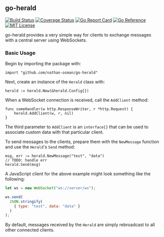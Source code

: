 ## go-herald

[![Build Status](https://app.travis-ci.com/nathan-osman/go-herald.svg?branch=main)](https://app.travis-ci.com/github/nathan-osman/go-herald)
[![Coverage Status](https://coveralls.io/repos/github/nathan-osman/go-herald/badge.svg?branch=main)](https://coveralls.io/github/nathan-osman/go-herald?branch=main)
[![Go Report Card](https://goreportcard.com/badge/github.com/nathan-osman/go-herald)](https://goreportcard.com/report/github.com/nathan-osman/go-herald)
[![Go Reference](https://pkg.go.dev/badge/github.com/nathan-osman/go-herald.svg)](https://pkg.go.dev/github.com/nathan-osman/go-herald)
[![MIT License](https://img.shields.io/badge/license-MIT-9370d8.svg?style=flat)](https://opensource.org/licenses/MIT)

go-herald provides a very simple way for clients to exchange messages with a central server using WebSockets.

### Basic Usage

Begin by importing the package with:

```golang
import "github.com/nathan-osman/go-herald"
```

Next, create an instance of the `Herald` class with:

```golang
herald := herald.New(&herald.Config{})
```

When a WebSocket connection is received, call the `AddClient` method:

```golang
func someHandler(w http.ResponseWriter, r *http.Request) {
    herald.AddClient(w, r, nil)
}
```

The third parameter to `AddClient` is an `interface{}` that can be used to associate custom data with that particular client.

To send messages to the clients, prepare them with the `NewMessage` function and use the `Herald`'s `Send` method:

```golang
msg, err := herald.NewMessage("test", "data")
// TODO: handle err
herald.Send(msg)
```

A JavaScript client for the above example might look something like the following:

```javascript
let ws = new WebSocket("ws://server/ws");

ws.send(
  JSON.stringify(
    { type: "test", data: "data" }
  )
);
```

By default, messages received by the `Herald` are simply rebroadcast to all other connected clients.
